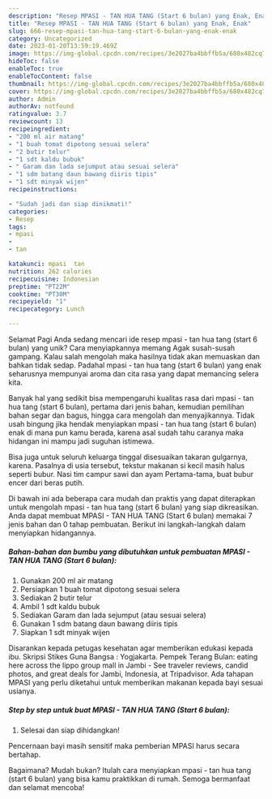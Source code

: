 ```yaml
---
description: "Resep MPASI - TAN HUA TANG (Start 6 bulan) yang Enak, Enak"
title: "Resep MPASI - TAN HUA TANG (Start 6 bulan) yang Enak, Enak"
slug: 666-resep-mpasi-tan-hua-tang-start-6-bulan-yang-enak-enak
category: Uncategorized
date: 2023-01-20T13:59:19.469Z
image: https://img-global.cpcdn.com/recipes/3e2027ba4bbffb5a/680x482cq70/mpasi-tan-hua-tang-start-6-bulan-foto-resep-utama.jpg
hideToc: false
enableToc: true
enableTocContent: false
thumbnail: https://img-global.cpcdn.com/recipes/3e2027ba4bbffb5a/680x482cq70/mpasi-tan-hua-tang-start-6-bulan-foto-resep-utama.jpg
cover: https://img-global.cpcdn.com/recipes/3e2027ba4bbffb5a/680x482cq70/mpasi-tan-hua-tang-start-6-bulan-foto-resep-utama.jpg
author: Admin
authorAv: notfound
ratingvalue: 3.7
reviewcount: 13
recipeingredient:
- "200 ml air matang"
- "1 buah tomat dipotong sesuai selera"
- "2 butir telur"
- "1 sdt kaldu bubuk"
- " Garam dan lada sejumput atau sesuai selera"
- "1 sdm batang daun bawang diiris tipis"
- "1 sdt minyak wijen"
recipeinstructions:

- "Sudah jadi dan siap dinikmati!"
categories:
- Resep
tags:
- mpasi
- 
- tan

katakunci: mpasi  tan 
nutrition: 262 calories
recipecuisine: Indonesian
preptime: "PT22M"
cooktime: "PT30M"
recipeyield: "1"
recipecategory: Lunch

---
```



Selamat Pagi Anda sedang mencari ide resep mpasi - tan hua tang (start 6 bulan) yang unik? Cara menyiapkannya memang Agak susah-susah gampang. Kalau salah mengolah maka hasilnya tidak akan memuaskan dan bahkan tidak sedap. Padahal mpasi - tan hua tang (start 6 bulan) yang enak seharusnya mempunyai aroma dan cita rasa yang dapat memancing selera kita.


Banyak hal yang sedikit bisa mempengaruhi kualitas rasa dari mpasi - tan hua tang (start 6 bulan), pertama dari jenis bahan, kemudian pemilihan bahan segar dan bagus, hingga cara mengolah dan menyajikannya. Tidak usah bingung jika hendak menyiapkan mpasi - tan hua tang (start 6 bulan) enak di mana pun kamu berada, karena asal sudah tahu caranya maka hidangan ini mampu jadi suguhan istimewa.

Bisa juga untuk seluruh keluarga tinggal disesuaikan takaran gulgarnya, karena. Pasalnya di usia tersebut, tekstur makanan si kecil masih halus seperti bubur. Nasi tim campur sawi dan ayam Pertama-tama, buat bubur encer dari beras putih.


Di bawah ini ada beberapa cara mudah dan praktis yang dapat diterapkan untuk mengolah mpasi - tan hua tang (start 6 bulan) yang siap dikreasikan. Anda dapat membuat MPASI - TAN HUA TANG (Start 6 bulan) memakai 7 jenis bahan dan 0 tahap pembuatan. Berikut ini langkah-langkah dalam menyiapkan hidangannya.

<!--inarticleads1-->

##### Bahan-bahan dan bumbu yang dibutuhkan untuk pembuatan MPASI - TAN HUA TANG (Start 6 bulan):

1. Gunakan 200 ml air matang
1. Persiapkan 1 buah tomat dipotong sesuai selera
1. Sediakan 2 butir telur
1. Ambil 1 sdt kaldu bubuk
1. Sediakan  Garam dan lada sejumput (atau sesuai selera)
1. Gunakan 1 sdm batang daun bawang diiris tipis
1. Siapkan 1 sdt minyak wijen


Disarankan kepada petugas kesehatan agar memberikan edukasi kepada ibu. Skripsi Stikes Guna Bangsa : Yogjakarta. Pempek Terang Bulan: eating here across the lippo group mall in Jambi - See traveler reviews, candid photos, and great deals for Jambi, Indonesia, at Tripadvisor. Ada tahapan MPASI yang perlu diketahui untuk memberikan makanan kepada bayi sesuai usianya. 

<!--inarticleads2-->

##### Step by step untuk buat MPASI - TAN HUA TANG (Start 6 bulan):


1. Selesai dan siap dihidangkan!

Pencernaan bayi masih sensitif maka pemberian MPASI harus secara bertahap. 

Bagaimana? Mudah bukan? Itulah cara menyiapkan mpasi - tan hua tang (start 6 bulan) yang bisa kamu praktikkan di rumah. Semoga bermanfaat dan selamat mencoba!

